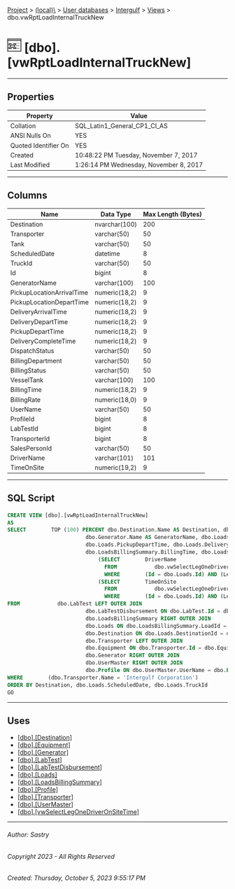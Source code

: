 #### 

[Project](../../../../index.md) > [(local)\\](../../../index.md) > [User databases](../../index.md) > [Intergulf](../index.md) > [Views](Views.md) > dbo.vwRptLoadInternalTruckNew

# ![Views](../../../../Images/View32.png) [dbo].[vwRptLoadInternalTruckNew]

---

## <a name="#properties"></a>Properties

| Property | Value |
|---|---|
| Collation | SQL_Latin1_General_CP1_CI_AS |
| ANSI Nulls On | YES |
| Quoted Identifier On | YES |
| Created | 10:48:22 PM Tuesday, November 7, 2017 |
| Last Modified | 1:26:14 PM Wednesday, November 8, 2017 |


---

## <a name="#columns"></a>Columns

| Name | Data Type | Max Length (Bytes) |
|---|---|---|
| Destination | nvarchar(100) | 200 |
| Transporter | varchar(50) | 50 |
| Tank | varchar(50) | 50 |
| ScheduledDate | datetime | 8 |
| TruckId | varchar(50) | 50 |
| Id | bigint | 8 |
| GeneratorName | varchar(100) | 100 |
| PickupLocationArrivalTime | numeric(18,2) | 9 |
| PickupLocationDepartTime | numeric(18,2) | 9 |
| DeliveryArrivalTime | numeric(18,2) | 9 |
| DeliveryDepartTime | numeric(18,2) | 9 |
| PickupDepartTime | numeric(18,2) | 9 |
| DeliveryCompleteTime | numeric(18,2) | 9 |
| DispatchStatus | varchar(50) | 50 |
| BillingDepartment | varchar(50) | 50 |
| BillingStatus | varchar(50) | 50 |
| VesselTank | varchar(100) | 100 |
| BillingTime | numeric(18,2) | 9 |
| BillingRate | numeric(18,0) | 9 |
| UserName | varchar(50) | 50 |
| ProfileId | bigint | 8 |
| LabTestId | bigint | 8 |
| TransporterId | bigint | 8 |
| SalesPersonId | varchar(50) | 50 |
| DriverName | varchar(101) | 101 |
| TimeOnSite | numeric(19,2) | 9 |


---

## <a name="#sqlscript"></a>SQL Script

```sql
CREATE VIEW [dbo].[vwRptLoadInternalTruckNew]
AS
SELECT        TOP (100) PERCENT dbo.Destination.Name AS Destination, dbo.Transporter.Name AS Transporter, dbo.Loads.TankNumber AS Tank, dbo.Loads.ScheduledDate, dbo.Loads.TruckId, dbo.Loads.Id, 
                         dbo.Generator.Name AS GeneratorName, dbo.Loads.PickupLocationArrivalTime, dbo.Loads.PickupLocationDepartTime, dbo.Loads.DeliveryArrivalTime, dbo.Loads.DeliveryDepartTime, 
                         dbo.Loads.PickupDepartTime, dbo.Loads.DeliveryCompleteTime, dbo.Loads.DispatchStatus, dbo.LoadsBillingSummary.BillingDepartment, dbo.LoadsBillingSummary.BillingStatus, dbo.Loads.VesselTank, 
                         dbo.LoadsBillingSummary.BillingTime, dbo.LoadsBillingSummary.BillingRate, dbo.UserMaster.UserName, dbo.Loads.ProfileId, dbo.Loads.LabTestId, dbo.Loads.TransporterId, dbo.Profile.SalesPersonId,
                             (SELECT        DriverName
                               FROM            dbo.vwSelectLegOneDriverOnSiteTime
                               WHERE        (Id = dbo.Loads.Id) AND (LegNumber = 1)) AS DriverName,
                             (SELECT        TimeOnSite
                               FROM            dbo.vwSelectLegOneDriverOnSiteTime AS vwSelectLegOneDriverOnSiteTime_1
                               WHERE        (Id = dbo.Loads.Id) AND (LegNumber = 1)) AS TimeOnSite
FROM            dbo.LabTest LEFT OUTER JOIN
                         dbo.LabTestDisbursement ON dbo.LabTest.Id = dbo.LabTestDisbursement.LabTestId RIGHT OUTER JOIN
                         dbo.LoadsBillingSummary RIGHT OUTER JOIN
                         dbo.Loads ON dbo.LoadsBillingSummary.LoadId = dbo.Loads.Id LEFT OUTER JOIN
                         dbo.Destination ON dbo.Loads.DestinationId = dbo.Destination.Id LEFT OUTER JOIN
                         dbo.Transporter LEFT OUTER JOIN
                         dbo.Equipment ON dbo.Transporter.Id = dbo.Equipment.TransporterId ON dbo.Loads.TruckId = dbo.Equipment.Id ON dbo.LabTest.Id = dbo.Loads.LabTestId LEFT OUTER JOIN
                         dbo.Generator RIGHT OUTER JOIN
                         dbo.UserMaster RIGHT OUTER JOIN
                         dbo.Profile ON dbo.UserMaster.UserName = dbo.Profile.SalesPersonId ON dbo.Generator.Id = dbo.Profile.GeneratorId ON dbo.Loads.ProfileId = dbo.Profile.Id
WHERE        (dbo.Transporter.Name = 'Intergulf Corporation')
ORDER BY Destination, dbo.Loads.ScheduledDate, dbo.Loads.TruckId
GO

```


---

## <a name="#uses"></a>Uses

* [[dbo].[Destination]](../Tables/dbo_Destination.md)
* [[dbo].[Equipment]](../Tables/dbo_Equipment.md)
* [[dbo].[Generator]](../Tables/dbo_Generator.md)
* [[dbo].[LabTest]](../Tables/dbo_LabTest.md)
* [[dbo].[LabTestDisbursement]](../Tables/dbo_LabTestDisbursement.md)
* [[dbo].[Loads]](../Tables/dbo_Loads.md)
* [[dbo].[LoadsBillingSummary]](../Tables/dbo_LoadsBillingSummary.md)
* [[dbo].[Profile]](../Tables/dbo_Profile.md)
* [[dbo].[Transporter]](../Tables/dbo_Transporter.md)
* [[dbo].[UserMaster]](../Tables/dbo_UserMaster.md)
* [[dbo].[vwSelectLegOneDriverOnSiteTime]](dbo_vwSelectLegOneDriverOnSiteTime.md)


---

###### Author:  Sastry

###### Copyright 2023 - All Rights Reserved

###### Created: Thursday, October 5, 2023 9:55:17 PM

